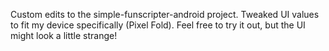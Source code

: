 Custom edits to the simple-funscripter-android project. Tweaked UI values to fit my device specifically (Pixel Fold). Feel free to try it out, but the UI might look a little strange! 
